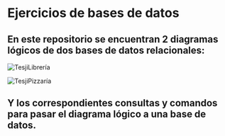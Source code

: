 # Ejercicios de bases de datos 

## En este repositorio se encuentran 2 diagramas lógicos de dos bases de datos relacionales:

![TesjiLibrería](https://user-images.githubusercontent.com/63415652/101246147-0eda7b00-36d7-11eb-8b0c-9e4e1860b824.PNG)

![TesjiPizzaría](https://user-images.githubusercontent.com/63415652/101246149-11d56b80-36d7-11eb-9dd9-254380596964.PNG)

## Y los correspondientes consultas y comandos para pasar el diagrama lógico a una base de datos. 
